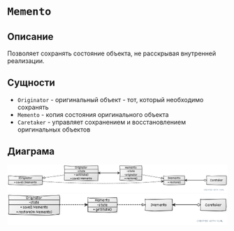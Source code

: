 # ```Memento```

## Описание
Позволяет сохранять состояние объекта, не расскрывая внутренней реализации.

## Сущности
* ```Originator``` - оригинальный объект - тот, который необходимо сохранять
* ```Memento``` - копия состояния оригинального объекта
* ```Caretaker``` - управляет сохранением и восстановлением оригинальных объектов


## Диаграма
![uml](0.png)
![uml](1.png)